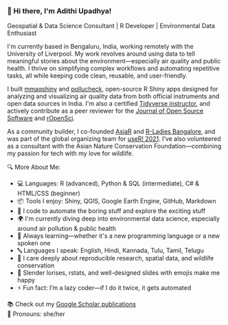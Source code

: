 ### 👋 Hi there, I'm Adithi Upadhya!
Geospatial & Data Science Consultant | R Developer | Environmental Data Enthusiast

I'm currently based in Bengaluru, India, working remotely with the University of Liverpool. My work revolves around using data to tell meaningful stories about the environment—especially air quality and public health. I thrive on simplifying complex workflows and automating repetitive tasks, all while keeping code clean, reusable, and user-friendly.

I built [mmaqshiny](https://cran.rstudio.com/web/packages/mmaqshiny/index.html) and [pollucheck](https://github.com/adithirgis/pollucheck), open-source R Shiny apps designed for analyzing and visualizing air quality data from both official instruments and open data sources in India. I'm also a certified [Tidyverse instructor](https://education.rstudio.com/trainers/people/upadhya+adithi/), and actively contribute as a peer reviewer for the [Journal of Open Source Software](https://joss.theoj.org/papers/reviewed_by/@adithirgis) and [rOpenSci](https://github.com/ropensci/software-review/issues/418#issuecomment-995521139).

As a community builder, I co-founded [AsiaR](https://github.com/AsiaR-community) and  [R-Ladies Bangalore](https://x.com/RLadiesBLR), and was part of the global organizing team for [useR! 2021](https://user2021.r-project.org/about/global-team/). I’ve also volunteered as a consultant with the Asian Nature Conservation Foundation—combining my passion for tech with my love for wildlife.

🔍 More About Me:
- 💻 Languages: R (advanced), Python & SQL (intermediate), C# & HTML/CSS (beginner)  
- 📦 Tools I enjoy: Shiny, QGIS, Google Earth Engine, GitHub, Markdown  
- 🐍 I code to automate the boring stuff and explore the exciting stuff  
- 🌍 I'm currently diving deep into environmental data science, especially around air pollution & public health  
- 🧠 Always learning—whether it's a new programming language or a new spoken one  
- 🔤 Languages I speak: English, Hindi, Kannada, Tulu, Tamil, Telugu  
- 🐾 I care deeply about reproducible research, spatial data, and wildlife conservation  
- 🦉 Slender lorises, rstats, and well-designed slides with emojis make me happy  
- ⚡ Fun fact: I’m a lazy coder—if I do it twice, it gets automated

📚 Check out my [Google Scholar publications](https://scholar.google.com/citations?hl=en&user=eCqD41cAAAAJ&view_op=list_works)  
💬 Pronouns: she/her
